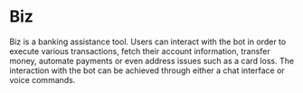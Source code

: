 # Biz
Biz is a banking assistance tool. Users can interact with the bot in order to execute various transactions, fetch their account information, transfer money, automate payments or even address issues such as a card loss. The interaction with the bot can be achieved through either a chat interface or voice commands.